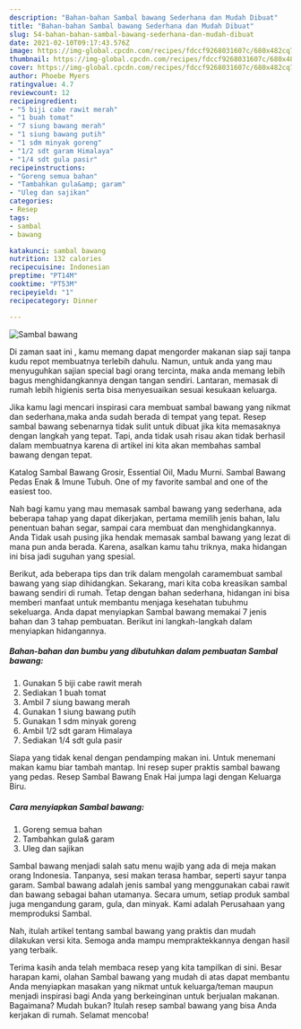 ```yaml
---
description: "Bahan-bahan Sambal bawang Sederhana dan Mudah Dibuat"
title: "Bahan-bahan Sambal bawang Sederhana dan Mudah Dibuat"
slug: 54-bahan-bahan-sambal-bawang-sederhana-dan-mudah-dibuat
date: 2021-02-10T09:17:43.576Z
image: https://img-global.cpcdn.com/recipes/fdccf9268031607c/680x482cq70/sambal-bawang-foto-resep-utama.jpg
thumbnail: https://img-global.cpcdn.com/recipes/fdccf9268031607c/680x482cq70/sambal-bawang-foto-resep-utama.jpg
cover: https://img-global.cpcdn.com/recipes/fdccf9268031607c/680x482cq70/sambal-bawang-foto-resep-utama.jpg
author: Phoebe Myers
ratingvalue: 4.7
reviewcount: 12
recipeingredient:
- "5 biji cabe rawit merah"
- "1 buah tomat"
- "7 siung bawang merah"
- "1 siung bawang putih"
- "1 sdm minyak goreng"
- "1/2 sdt garam Himalaya"
- "1/4 sdt gula pasir"
recipeinstructions:
- "Goreng semua bahan"
- "Tambahkan gula&amp; garam"
- "Uleg dan sajikan"
categories:
- Resep
tags:
- sambal
- bawang

katakunci: sambal bawang 
nutrition: 132 calories
recipecuisine: Indonesian
preptime: "PT14M"
cooktime: "PT53M"
recipeyield: "1"
recipecategory: Dinner

---
```



![Sambal bawang](https://img-global.cpcdn.com/recipes/fdccf9268031607c/680x482cq70/sambal-bawang-foto-resep-utama.jpg)

Di zaman  saat ini , kamu memang dapat mengorder makanan siap saji tanpa kudu repot membuatnya terlebih dahulu. Namun, untuk anda yang mau menyuguhkan sajian special bagi orang tercinta, maka anda memang lebih bagus menghidangkannya dengan tangan sendiri. Lantaran, memasak di rumah lebih higienis serta bisa menyesuaikan sesuai kesukaan keluarga.

Jika kamu lagi mencari inspirasi cara membuat sambal bawang yang nikmat dan sederhana,maka anda sudah berada di tempat yang tepat. Resep sambal bawang  sebenarnya tidak sulit untuk dibuat jika kita memasaknya dengan langkah yang tepat. Tapi, anda tidak usah risau akan tidak berhasil dalam membuatnya 
karena di artikel ini kita akan membahas sambal bawang dengan tepat.  

Katalog Sambal Bawang Grosir, Essential Oil, Madu Murni. Sambal Bawang Pedas Enak &amp; Imune Tubuh. One of my favorite sambal and one of the easiest too.

Nah bagi kamu yang mau memasak sambal bawang yang sederhana, ada beberapa tahap yang dapat dikerjakan, pertama memilih jenis bahan, lalu penentuan bahan segar, sampai cara membuat dan menghidangkannya. Anda Tidak usah pusing jika hendak memasak sambal bawang yang lezat di mana pun anda berada. Karena, asalkan kamu  tahu triknya, maka hidangan ini bisa jadi suguhan yang spesial.

Berikut, ada beberapa tips dan trik dalam mengolah caramembuat sambal bawang yang siap dihidangkan. Sekarang, mari kita coba kreasikan sambal bawang sendiri di rumah. Tetap dengan bahan sederhana, hidangan ini bisa memberi manfaat untuk membantu menjaga kesehatan tubuhmu sekeluarga. Anda dapat menyiapkan Sambal bawang memakai 7 jenis bahan dan 3 tahap pembuatan. Berikut ini langkah-langkah dalam menyiapkan hidangannya.

<!--inarticleads1-->

##### Bahan-bahan dan bumbu yang dibutuhkan dalam pembuatan Sambal bawang:

1. Gunakan 5 biji cabe rawit merah
1. Sediakan 1 buah tomat
1. Ambil 7 siung bawang merah
1. Gunakan 1 siung bawang putih
1. Gunakan 1 sdm minyak goreng
1. Ambil 1/2 sdt garam Himalaya
1. Sediakan 1/4 sdt gula pasir


Siapa yang tidak kenal dengan pendamping makan ini. Untuk menemani makan kamu biar tambah mantap. Ini resep super praktis sambal bawang yang pedas. Resep Sambal Bawang Enak Hai jumpa lagi dengan Keluarga Biru. 

<!--inarticleads2-->

##### Cara menyiapkan Sambal bawang:

1. Goreng semua bahan
1. Tambahkan gula&amp; garam
1. Uleg dan sajikan


Sambal bawang menjadi salah satu menu wajib yang ada di meja makan orang Indonesia. Tanpanya, sesi makan terasa hambar, seperti sayur tanpa garam. Sambal bawang adalah jenis sambal yang menggunakan cabai rawit dan bawang sebagai bahan utamanya. Secara umum, setiap produk sambal juga mengandung garam, gula, dan minyak. Kami adalah Perusahaan yang memproduksi Sambal. 

Nah, itulah artikel tentang  sambal bawang  yang praktis dan mudah dilakukan versi kita. Semoga anda mampu mempraktekkannya dengan hasil yang terbaik. 

Terima kasih anda telah membaca resep yang kita tampilkan di sini. Besar harapan kami, olahan  Sambal bawang yang mudah di atas dapat membantu Anda menyiapkan masakan yang nikmat untuk keluarga/teman maupun menjadi inspirasi bagi Anda yang berkeinginan untuk berjualan makanan. Bagaimana? Mudah bukan? Itulah resep sambal bawang yang bisa Anda kerjakan di rumah. Selamat mencoba!

